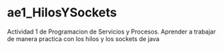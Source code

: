 # ae1_HilosYSockets
Actividad 1 de Programacion de Servicios y Procesos. Aprender a trabajar de manera practica con los hilos y los sockets de java
